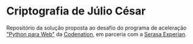 # Criptografia de Júlio César

Repositório da solução proposta ao desafio do programa de aceleração ["Python para Web"][pythonWeb] da [Codenation][codenation], em parceria com a [Serasa Experian][serasa].

[codenation]: https://www.codenation.dev/
[serasa]: https://www.serasaexperian.com.br/
[pythonWeb]: https://www.codenation.dev/acceleration/aceleradev-python-2/
